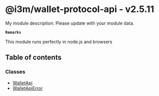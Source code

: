 # @i3m/wallet-protocol-api - v2.5.11

My module description. Please update with your module data.

**`Remarks`**

This module runs perfectly in node.js and browsers

## Table of contents

### Classes

- [WalletApi](classes/WalletApi.md)
- [WalletApiError](classes/WalletApiError.md)
